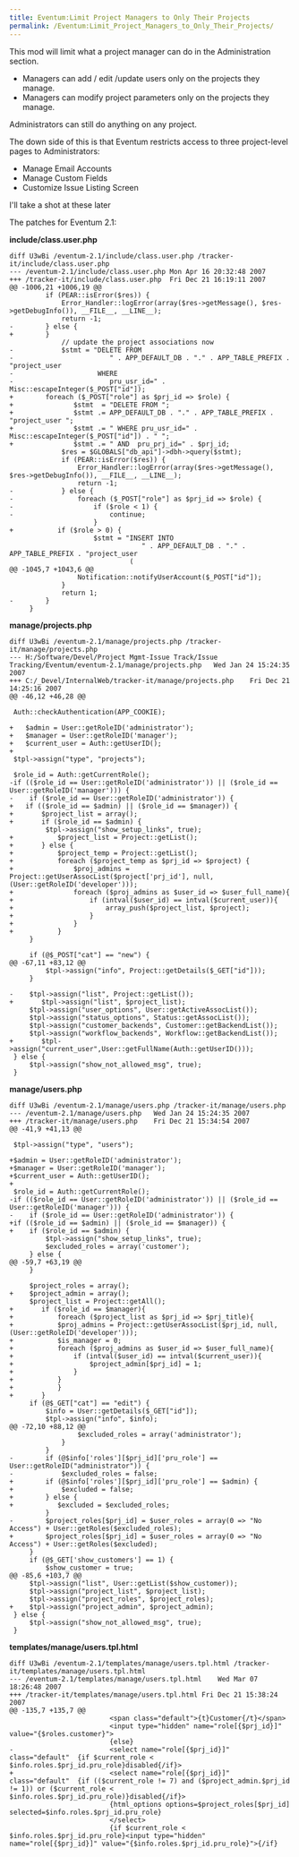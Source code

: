 ```yaml
---
title: Eventum:Limit Project Managers to Only Their Projects
permalink: /Eventum:Limit_Project_Managers_to_Only_Their_Projects/
---
```


This mod will limit what a project manager can do in the Administration section.

-   Managers can add / edit /update users only on the projects they manage.
-   Managers can modify project parameters only on the projects they manage.

Administrators can still do anything on any project.

The down side of this is that Eventum restricts access to three project-level pages to Administrators:

-   Manage Email Accounts
-   Manage Custom Fields
-   Customize Issue Listing Screen

I'll take a shot at these later

The patches for Eventum 2.1:

**include/class.user.php**

    diff U3wBi /eventum-2.1/include/class.user.php /tracker-it/include/class.user.php
    --- /eventum-2.1/include/class.user.php Mon Apr 16 20:32:48 2007
    +++ /tracker-it/include/class.user.php  Fri Dec 21 16:19:11 2007
    @@ -1006,21 +1006,19 @@
             if (PEAR::isError($res)) {
                 Error_Handler::logError(array($res->getMessage(), $res->getDebugInfo()), __FILE__, __LINE__);
                 return -1;
    -        } else {
    +        }
                 // update the project associations now
    -            $stmt = "DELETE FROM
    -                        " . APP_DEFAULT_DB . "." . APP_TABLE_PREFIX . "project_user
    -                     WHERE
    -                        pru_usr_id=" . Misc::escapeInteger($_POST["id"]);
    +        foreach ($_POST["role"] as $prj_id => $role) {
    +               $stmt  = "DELETE FROM ";
    +               $stmt .= APP_DEFAULT_DB . "." . APP_TABLE_PREFIX . "project_user ";
    +               $stmt .= " WHERE pru_usr_id=" . Misc::escapeInteger($_POST["id"]) . " ";
    +               $stmt .= " AND  pru_prj_id=" . $prj_id;
                 $res = $GLOBALS["db_api"]->dbh->query($stmt);
                 if (PEAR::isError($res)) {
                     Error_Handler::logError(array($res->getMessage(), $res->getDebugInfo()), __FILE__, __LINE__);
                     return -1;
    -            } else {
    -                foreach ($_POST["role"] as $prj_id => $role) {
    -                    if ($role < 1) {
    -                        continue;
                         }
    +           if ($role > 0) {
                         $stmt = "INSERT INTO
                                     " . APP_DEFAULT_DB . "." . APP_TABLE_PREFIX . "project_user
                                  (
    @@ -1045,7 +1043,6 @@
                     Notification::notifyUserAccount($_POST["id"]);
                 }
                 return 1;
    -        }
         }

**manage/projects.php**

    diff U3wBi /eventum-2.1/manage/projects.php /tracker-it/manage/projects.php
    --- H:/Software/Devel/Project Mgmt-Issue Track/Issue Tracking/Eventum/eventum-2.1/manage/projects.php   Wed Jan 24 15:24:35 2007
    +++ C:/_Devel/InternalWeb/tracker-it/manage/projects.php    Fri Dec 21 14:25:16 2007
    @@ -46,12 +46,28 @@

     Auth::checkAuthentication(APP_COOKIE);

    +   $admin = User::getRoleID('administrator');
    +   $manager = User::getRoleID('manager');
    +   $current_user = Auth::getUserID();
    +
     $tpl->assign("type", "projects");

     $role_id = Auth::getCurrentRole();
    -if (($role_id == User::getRoleID('administrator')) || ($role_id == User::getRoleID('manager'))) {
    -    if ($role_id == User::getRoleID('administrator')) {
    +   if (($role_id == $admin) || ($role_id == $manager)) {
    +       $project_list = array();
    +       if ($role_id == $admin) {
             $tpl->assign("show_setup_links", true);
    +           $project_list = Project::getList();
    +       } else {
    +           $project_temp = Project::getList();
    +           foreach ($project_temp as $prj_id => $project) {
    +               $proj_admins = Project::getUserAssocList($project['prj_id'], null, (User::getRoleID('developer')));
    +               foreach ($proj_admins as $user_id => $user_full_name){
    +                   if (intval($user_id) == intval($current_user)){
    +                       array_push($project_list, $project);
    +                   }
    +               }
    +           }
         }

         if (@$_POST["cat"] == "new") {
    @@ -67,11 +83,12 @@
             $tpl->assign("info", Project::getDetails($_GET["id"]));
         }

    -    $tpl->assign("list", Project::getList());
    +       $tpl->assign("list", $project_list);
         $tpl->assign("user_options", User::getActiveAssocList());
         $tpl->assign("status_options", Status::getAssocList());
         $tpl->assign("customer_backends", Customer::getBackendList());
         $tpl->assign("workflow_backends", Workflow::getBackendList());
    +       $tpl->assign("current_user",User::getFullName(Auth::getUserID()));
     } else {
         $tpl->assign("show_not_allowed_msg", true);
     }

**manage/users.php**

    diff U3wBi /eventum-2.1/manage/users.php /tracker-it/manage/users.php
    --- /eventum-2.1/manage/users.php   Wed Jan 24 15:24:35 2007
    +++ /tracker-it/manage/users.php    Fri Dec 21 15:34:54 2007
    @@ -41,9 +41,13 @@

     $tpl->assign("type", "users");

    +$admin = User::getRoleID('administrator');
    +$manager = User::getRoleID('manager');
    +$current_user = Auth::getUserID();
    +
     $role_id = Auth::getCurrentRole();
    -if (($role_id == User::getRoleID('administrator')) || ($role_id == User::getRoleID('manager'))) {
    -    if ($role_id == User::getRoleID('administrator')) {
    +if (($role_id == $admin) || ($role_id == $manager)) {
    +    if ($role_id == $admin) {
             $tpl->assign("show_setup_links", true);
             $excluded_roles = array('customer');
         } else {
    @@ -59,7 +63,19 @@
         }

         $project_roles = array();
    +    $project_admin = array();
         $project_list = Project::getAll();
    +       if ($role_id == $manager){
    +           foreach ($project_list as $prj_id => $prj_title){
    +           $proj_admins = Project::getUserAssocList($prj_id, null, (User::getRoleID('developer')));
    +           $is_manager = 0;
    +           foreach ($proj_admins as $user_id => $user_full_name){
    +               if (intval($user_id) == intval($current_user)){
    +                   $project_admin[$prj_id] = 1;
    +               }
    +           }
    +           }
    +       }
         if (@$_GET["cat"] == "edit") {
             $info = User::getDetails($_GET["id"]);
             $tpl->assign("info", $info);
    @@ -72,10 +88,12 @@
                     $excluded_roles = array('administrator');
                 }
             }
    -        if (@$info['roles'][$prj_id]['pru_role'] == User::getRoleID("administrator")) {
    -            $excluded_roles = false;
    +        if (@$info['roles'][$prj_id]['pru_role'] == $admin) {
    +            $excluded = false;
    +        } else {
    +           $excluded = $excluded_roles;
             }
    -        $project_roles[$prj_id] = $user_roles = array(0 => "No Access") + User::getRoles($excluded_roles);
    +        $project_roles[$prj_id] = $user_roles = array(0 => "No Access") + User::getRoles($excluded);
         }
         if (@$_GET['show_customers'] == 1) {
             $show_customer = true;
    @@ -85,6 +103,7 @@
         $tpl->assign("list", User::getList($show_customer));
         $tpl->assign("project_list", $project_list);
         $tpl->assign("project_roles", $project_roles);
    +    $tpl->assign("project_admin", $project_admin);
     } else {
         $tpl->assign("show_not_allowed_msg", true);
     }

**templates/manage/users.tpl.html**

    diff U3wBi /eventum-2.1/templates/manage/users.tpl.html /tracker-it/templates/manage/users.tpl.html
    --- /eventum-2.1/templates/manage/users.tpl.html    Wed Mar 07 18:26:48 2007
    +++ /tracker-it/templates/manage/users.tpl.html Fri Dec 21 15:38:24 2007
    @@ -135,7 +135,7 @@
                             <span class="default">{t}Customer{/t}</span>
                             <input type="hidden" name="role[{$prj_id}]" value="{$roles.customer}">
                             {else}
    -                        <select name="role[{$prj_id}]" class="default"  {if $current_role < $info.roles.$prj_id.pru_role}disabled{/if}>
    +                        <select name="role[{$prj_id}]" class="default"  {if (($current_role != 7) and ($project_admin.$prj_id != 1)) or ($current_role < $info.roles.$prj_id.pru_role)}disabled{/if}>
                             {html_options options=$project_roles[$prj_id] selected=$info.roles.$prj_id.pru_role}
                             </select>
                             {if $current_role < $info.roles.$prj_id.pru_role}<input type="hidden" name="role[{$prj_id}]" value="{$info.roles.$prj_id.pru_role}">{/if}